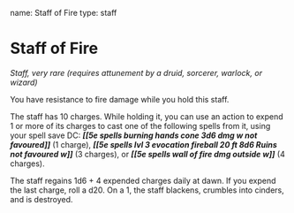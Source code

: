 name: Staff of Fire
type: staff

# Staff of Fire 
_Staff, very rare (requires attunement by a druid, sorcerer, warlock, or wizard)_ 

You have resistance to fire damage while you hold this staff.

The staff has 10 charges. While holding it, you can use an action to expend 1 or more of its charges to cast one of the following spells from it, using your spell save DC: **_[[5e spells burning hands cone 3d6 dmg w not favoured]]_** (1 charge), **_[[5e spells lvl 3 evocation fireball 20 ft 8d6 Ruins not favoured w]]_** (3 charges), or **_[[5e spells wall of fire dmg outside w]]_** (4 charges).

The staff regains 1d6 + 4 expended charges daily at dawn. If you expend the last charge, roll a d20. On a 1, the staff blackens, crumbles into cinders, and is destroyed. 